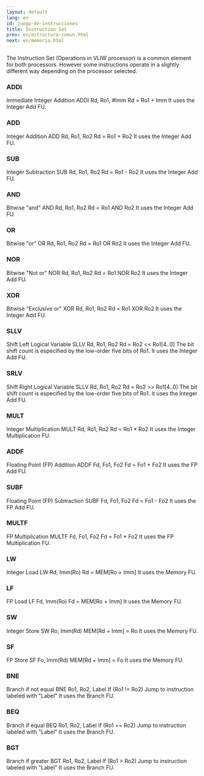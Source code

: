 ```yaml
---
layout: default
lang: en
id: juego-de-instrucciones
title: Instruction Set
prev: en/estructura-comun.html
next: en/memoria.html
---
```


The Instruction Set (Operations in VLIW processor) is a common element for both processors. However some instructions operate in a slightly different way depending on the processor selected.

### ADDI
Immediate Integer Addition
ADDI Rd, Ro1, #Imm
Rd = Ro1 + Imm
It uses the Integer Add FU.

### ADD
Integer Addition
ADD Rd, Ro1, Ro2
Rd = Ro1 + Ro2
It uses the Integer Add FU.

### SUB
Integer Subtraction
SUB Rd, Ro1, Ro2
Rd = Ro1 - Ro2
It uses the Integer Add FU.

### AND
Bitwise "and"
AND Rd, Ro1, Ro2
Rd = Ro1 AND Ro2
It uses the Integer Add FU.

### OR
Bitwise "or"
OR Rd, Ro1, Ro2
Rd = Ro1 OR Ro2
It uses the Integer Add FU.

### NOR
Bitwise "Not or"
NOR Rd, Ro1, Ro2
Rd = Ro1 NOR Ro2
It uses the Integer Add FU.

### XOR
Bitwise "Exclusive or"
XOR Rd, Ro1, Ro2
Rd = Ro1 XOR Ro2
It uses the Integer Add FU.

### SLLV
Shift Left Logical Variable
SLLV Rd, Ro1, Ro2
Rd = Ro2 << Ro1[4..0]
The bit shift count is especified by the low-order five bits of Ro1.
It uses the Integer Add FU.

### SRLV
Shift Right Logical Variable
SLLV Rd, Ro1, Ro2
Rd = Ro2 >> Ro1[4..0]
The bit shift count is especified by the low-order five bits of Ro1.
It uses the Integer Add FU.

### MULT
Integer Multiplication
MULT Rd, Ro1, Ro2
Rd = Ro1 * Ro2
It uses the Integer Multiplication FU.

### ADDF
Floating Point (FP) Addition
ADDF Fd, Fo1, Fo2
Fd = Fo1 + Fo2
It uses the FP Add FU.

### SUBF
Floating Point (FP) Subtraction
SUBF Fd, Fo1, Fo2
Fd = Fo1 - Fo2
It uses the FP Add FU.

### MULTF
FP Multiplication
MULTF Fd, Fo1, Fo2
Fd = Fo1 * Fo2
It uses the FP Multiplication FU.

### LW
Integer Load
LW Rd, Imm(Ro)
Rd = MEM[Ro + Imm]
It uses the Memory FU.

### LF
FP Load
LF Fd, Imm(Ro)
Fd = MEM[Ro + Imm]
It uses the Memory FU.

### SW
Integer Store
SW Ro, Imm(Rd)
MEM[Rd + Imm] = Ro
It uses the Memory FU.

### SF
FP Store
SF Fo, Imm(Rd)
MEM[Rd + Imm] = Fo
It uses the Memory FU.

### BNE
Branch if not equal
BNE Ro1, Ro2, Label
If (Ro1 != Ro2)
	Jump to instruction labeled with "Label"
It uses the Branch FU.

### BEQ
Branch if equal
BEQ Ro1, Ro2, Label
If (Ro1 == Ro2)
	Jump to instruction labeled with "Label"
It uses the Branch FU.

### BGT
Branch if greater
BGT Ro1, Ro2, Label
If (Ro1 > Ro2)
	Jump to instruction labeled with "Label"
It uses the Branch FU.
